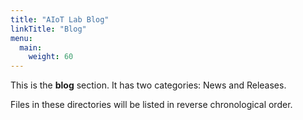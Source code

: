 ```yaml
---
title: "AIoT Lab Blog"
linkTitle: "Blog"
menu:
  main:
    weight: 60
---
```



This is the **blog** section. It has two categories: News and Releases.

Files in these directories will be listed in reverse chronological order.

